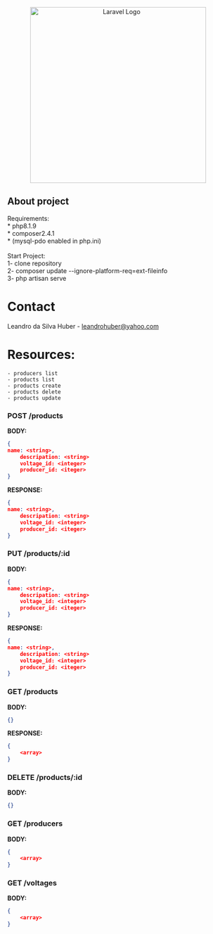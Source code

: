 <p align="center"><a href="https://laravel.com" target="_blank"><img src="https://raw.githubusercontent.com/laravel/art/master/logo-lockup/5%20SVG/2%20CMYK/1%20Full%20Color/laravel-logolockup-cmyk-red.svg" width="400" alt="Laravel Logo"></a></p>

## About project
Requirements: 
    <br>
    * php8.1.9
    <br>
    * composer2.4.1 
    <br>
    * (mysql-pdo enabled in php.ini)
    <br>
    <br>
Start Project: <br>
1- clone repository <br>
2- composer update --ignore-platform-req=ext-fileinfo <br>
3- php artisan serve <br>
    

# Contact
Leandro da Silva Huber - leandrohuber@yahoo.com

# Resources:
```
- producers list
- products list
- products create
- products delete
- products update
```

### **POST /products**

**BODY:**

```json
{
name: <string>,
    descripation: <string>
    voltage_id: <integer>
    producer_id: <iteger>
}
```
**RESPONSE:**

```json
{
name: <string>,
    descripation: <string>
    voltage_id: <integer>
    producer_id: <iteger>
}
```

### **PUT /products/:id**

**BODY:**

```json
{
name: <string>,
    descripation: <string>
    voltage_id: <integer>
    producer_id: <iteger>
}
```
**RESPONSE:**

```json
{
name: <string>,
    descripation: <string>
    voltage_id: <integer>
    producer_id: <iteger>
}
```

### **GET /products**

**BODY:**

```json
{}
```

**RESPONSE:**

```json
{
	<array>
}
```
### **DELETE /products/:id**

**BODY:**

```json
{}
```
### **GET /producers**

**BODY:**

```json
{
    <array>
}
```
### **GET /voltages**

**BODY:**

```json
{
    <array>
}
```
